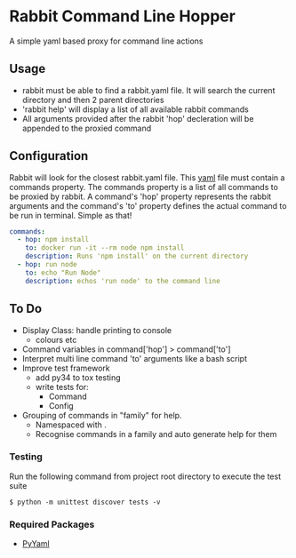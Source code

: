 # Rabbit Command Line Hopper
A simple yaml based proxy for command line actions

## Usage
- rabbit must be able to find a rabbit.yaml file. It will search the current directory and then 2 parent directories
- 'rabbit help' will display a list of all available rabbit commands
- All arguments provided after the rabbit 'hop' decleration will be appended to the proxied command

## Configuration
Rabbit will look for the closest rabbit.yaml file. This [yaml](http://docs.ansible.com/YAMLSyntax.html) file must contain a commands property. The commands property is a list of all commands to be proxied by rabbit. A command's 'hop' property represents the rabbit arguments and the command's 'to' property defines the actual command to be run in terminal. Simple as that!

```yaml
commands:
  - hop: npm install
    to: docker run -it --rm node npm install
    description: Runs 'npm install' on the current directory
  - hop: run node
    to: echo "Run Node"
    description: echos 'run node' to the command line
```

## To Do
- Display Class: handle printing to console
  - colours etc
- Command variables in command['hop'] > command['to']
- Interpret multi line command 'to' arguments like a bash script
- Improve test framework
  - add py34 to tox testing
  - write tests for:
    - Command
    - Config
- Grouping of commands in "family" for help.
  - Namespaced with .
  - Recognise commands in a family and auto generate help for them


### Testing
Run the following command from project root directory to execute the test suite

	$ python -m unittest discover tests -v

### Required Packages
- [PyYaml](http://pyyaml.org/)

